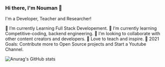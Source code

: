 ### Hi there, I'm Nouman 👋


I'm a Developer, Teacher and Researcher!

🔭 I’m currently Learning Full Stack Developement.
🌱 I’m currently learning Competitive-coding, backend engineering.
👯 I’m looking to collaborate with other content creators and developers.
📢 Love to teach and inspire.
🥅 2021 Goals: Contribute more to Open Source projects and Start a Youtube Channel.



![Anurag's GitHub stats](https://github-readme-stats.vercel.app/api?username=Nouman945&show_icons=true&theme=dark)
